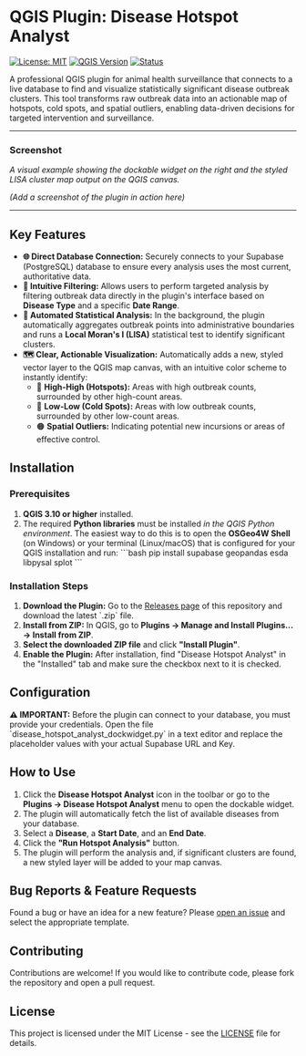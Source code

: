 # QGIS Plugin: Disease Hotspot Analyst

[![License: MIT](https://img.shields.io/badge/License-MIT-yellow.svg)](https://opensource.org/licenses/MIT)
[![QGIS Version](https://img.shields.io/badge/QGIS-3.10+-green.svg)](https://www.qgis.org/)
[![Status](https://img.shields.io/badge/status-active-success.svg)]()

A professional QGIS plugin for animal health surveillance that connects to a live database to find and visualize statistically significant disease outbreak clusters. This tool transforms raw outbreak data into an actionable map of hotspots, cold spots, and spatial outliers, enabling data-driven decisions for targeted intervention and surveillance.

---
### Screenshot
*A visual example showing the dockable widget on the right and the styled LISA cluster map output on the QGIS canvas.*

*(Add a screenshot of the plugin in action here)*

---
## Key Features

-   **🌐 Direct Database Connection:** Securely connects to your Supabase (PostgreSQL) database to ensure every analysis uses the most current, authoritative data.
-   **🔎 Intuitive Filtering:** Allows users to perform targeted analysis by filtering outbreak data directly in the plugin's interface based on **Disease Type** and a specific **Date Range**.
-   **🧠 Automated Statistical Analysis:** In the background, the plugin automatically aggregates outbreak points into administrative boundaries and runs a **Local Moran's I (LISA)** statistical test to identify significant clusters.
-   **🗺️ Clear, Actionable Visualization:** Automatically adds a new, styled vector layer to the QGIS map canvas, with an intuitive color scheme to instantly identify:
    -   🔴 **High-High (Hotspots):** Areas with high outbreak counts, surrounded by other high-count areas.
    -   🔵 **Low-Low (Cold Spots):** Areas with low outbreak counts, surrounded by other low-count areas.
    -   🟠 **Spatial Outliers:** Indicating potential new incursions or areas of effective control.

## Installation

### Prerequisites
1.  **QGIS 3.10 or higher** installed.
2.  The required **Python libraries** must be installed *in the QGIS Python environment*. The easiest way to do this is to open the **OSGeo4W Shell** (on Windows) or your terminal (Linux/macOS) that is configured for your QGIS installation and run:
    \`\`\`bash
    pip install supabase geopandas esda libpysal splot
    \`\`\`

### Installation Steps
1.  **Download the Plugin:** Go to the [Releases page](https://github.com/bayillag/qgis-disease-hotspot-analyst/releases) of this repository and download the latest \`.zip\` file.
2.  **Install from ZIP:** In QGIS, go to **Plugins -> Manage and Install Plugins... -> Install from ZIP**.
3.  **Select the downloaded ZIP file** and click **"Install Plugin"**.
4.  **Enable the Plugin:** After installation, find "Disease Hotspot Analyst" in the "Installed" tab and make sure the checkbox next to it is checked.

## Configuration

**⚠️ IMPORTANT:** Before the plugin can connect to your database, you must provide your credentials. Open the file \`disease_hotspot_analyst_dockwidget.py\` in a text editor and replace the placeholder values with your actual Supabase URL and Key.

## How to Use
1.  Click the **Disease Hotspot Analyst** icon in the toolbar or go to the **Plugins -> Disease Hotspot Analyst** menu to open the dockable widget.
2.  The plugin will automatically fetch the list of available diseases from your database.
3.  Select a **Disease**, a **Start Date**, and an **End Date**.
4.  Click the **"Run Hotspot Analysis"** button.
5.  The plugin will perform the analysis and, if significant clusters are found, a new styled layer will be added to your map canvas.

## Bug Reports & Feature Requests
Found a bug or have an idea for a new feature? Please [open an issue](https://github.com/bayillag/qgis-disease-hotspot-analyst/issues/new/choose) and select the appropriate template.

## Contributing
Contributions are welcome! If you would like to contribute code, please fork the repository and open a pull request.

## License
This project is licensed under the MIT License - see the [LICENSE](./LICENSE) file for details.
